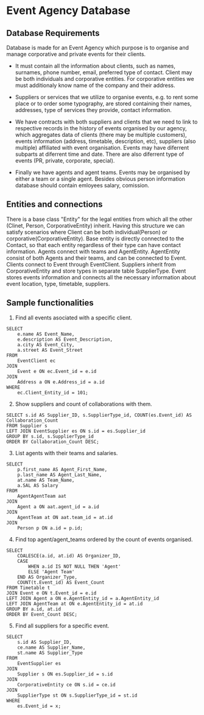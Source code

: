 # Event Agency Database

## Database Requirements

Database is made for an Event Agency which purpose is to organise and manage corporative and private events for their clients.

- It must contain all the information about clients, such as names, surnames, phone number, email, preferred type of contact. Client may be both individuals and corporative entities. For corporative entities we must additionaly know name of the company and their address.

- Suppliers or services that we utilize to organise events, e.g. to rent some place or to order some typography, are stored containing their names, addresses, type of services they provide, contact information.

- We have contracts with both suppliers and clients that we need to link to respective records in the history of events organised by our agency, which aggregates data of clients (there may be multiple customers), events information (address, timetable, description, etc), suppliers (also multiple) affiliated with event organisation. Events may have diferrent subparts at diferrent time and date. There are also diferrent type of events (PR, private, corporate, special). 

- Finally we have agents and agent teams. Events may be organised by either a team or a single agent. Besides obvious person information database should contain emloyees salary, comission. 

## Entities and connections
There is a base class "Entity" for the legal entities from which all the other (Clinet, Person, CorporativeEntity) inherit. 
Having this structure we can satisfy scenarios where Client can be both individual(Person) or corporative(CorporativeEntity).
Base entity is directly connected to the Contact, so that each entity regardless of their type can have contact information.
Agents connect with teams and AgentEntity. AgentEntity consist of both Agents and their teams, and can be connected to Event.
Clients connect to Event through EventClient.
Suppliers inherit from CorporativeEntity and store types in separate table SupplierType.
Event stores events information and connects all the necessary information about event location, type, timetable, suppliers.

## Sample functionalities
1. Find all events asociated with a specific client.
```
SELECT 
    e.name AS Event_Name,
    e.description AS Event_Description,
    a.city AS Event_City,
    a.street AS Event_Street
FROM 
    EventClient ec
JOIN 
    Event e ON ec.Event_id = e.id
JOIN 
    Address a ON e.Address_id = a.id
WHERE 
    ec.Client_Entity_id = 101;
```

2. Show suppliers and count of collaborations with them.
```
SELECT s.id AS Supplier_ID, s.SupplierType_id, COUNT(es.Event_id) AS Collaboration_Count
FROM Supplier s
LEFT JOIN EventSupplier es ON s.id = es.Supplier_id
GROUP BY s.id, s.SupplierType_id
ORDER BY Collaboration_Count DESC;
```

3. List agents with their teams and salaries.
```
SELECT 
    p.first_name AS Agent_First_Name,
    p.last_name AS Agent_Last_Name,
    at.name AS Team_Name,
    a.SAL AS Salary
FROM 
    AgentAgentTeam aat
JOIN 
    Agent a ON aat.agent_id = a.id
JOIN 
    AgentTeam at ON aat.team_id = at.id
JOIN 
    Person p ON a.id = p.id;
```

4. Find top agent/agent_teams ordered by the count of events organised.
```
SELECT 
    COALESCE(a.id, at.id) AS Organizer_ID,
    CASE 
        WHEN a.id IS NOT NULL THEN 'Agent'
        ELSE 'Agent Team'
    END AS Organizer_Type,
    COUNT(t.Event_id) AS Event_Count
FROM Timetable t
JOIN Event e ON t.Event_id = e.id
LEFT JOIN Agent a ON e.AgentEntity_id = a.AgentEntity_id
LEFT JOIN AgentTeam at ON e.AgentEntity_id = at.id
GROUP BY a.id, at.id
ORDER BY Event_Count DESC;
```

5. Find all suppliers for a specific event.
```
SELECT 
    s.id AS Supplier_ID,
    ce.name AS Supplier_Name,
    st.name AS Supplier_Type
FROM 
    EventSupplier es
JOIN 
    Supplier s ON es.Supplier_id = s.id
JOIN 
    CorporativeEntity ce ON s.id = ce.id
JOIN 
    SupplierType st ON s.SupplierType_id = st.id
WHERE 
    es.Event_id = x;
```

